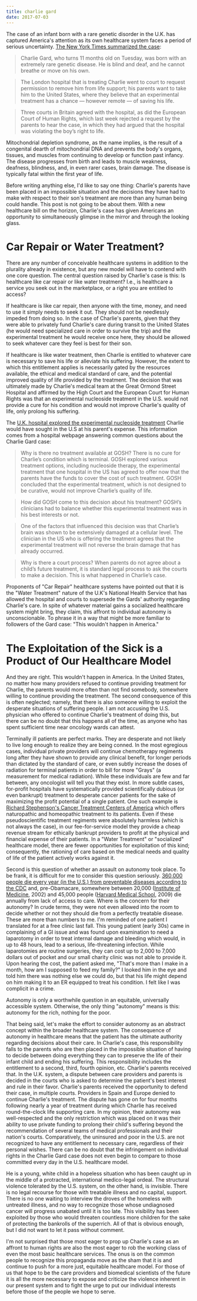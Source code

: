 ```yaml
---
title: charlie gard
date: 2017-07-03
---
```


The case of an infant born with a rare genetic disorder in the U.K. has captured America's attention as its own healthcare system faces a period of serious uncertainty. [The New York Times summarized the case](https://www.nytimes.com/2017/07/03/world/europe/uk-trump-pope-francis-charlie-gard.html): 

>Charlie Gard, who turns 11 months old on Tuesday, was born with an extremely rare genetic disease. He is blind and deaf, and he cannot breathe or move on his own.

>The London hospital that is treating Charlie went to court to request permission to remove him from life support; his parents want to take him to the United States, where they believe that an experimental treatment has a chance — however remote — of saving his life.

>Three courts in Britain agreed with the hospital, as did the European Court of Human Rights, which last week rejected a request by the parents to hear the case, in which they had argued that the hospital was violating the boy’s right to life.

Mitochondrial depletion syndrome, as the name implies, is the result of a congenital dearth of mitochondrial DNA and prevents the body's organs, tissues, and muscles from continuing to develop or function past infancy. The disease progresses from birth and leads to muscle weakness, deafness, blindness, and, in even rarer cases, brain damage. The disease is typically fatal within the first year of life. 

Before writing anything else, I'd like to say one thing: Charlie's parents have been placed in an impossible situation and the decisions they have had to make with respect to their son's treatment are more than any human being could handle. This post is not going to be about them. With a new healthcare bill on the horizon, Charlie's case has given Americans an opportunity to simultaneously glimpse in the mirror and through the looking glass.

# Car Repair or Water Treatment? 

There are any number of conceivable healthcare systems in addition to the plurality already in existence, but any new model will have to contend with one core question. The central question raised by Charlie's case is this: Is healthcare like car repair or like water treatment? I.e., is healthcare a service you seek out in the marketplace, or a right you are entitled to access? 

If healthcare is like car repair, then anyone with the time, money, and need to use it simply needs to seek it out. They should not be needlessly impeded from doing so. In the case of Charlie's parents, given that they were able to privately fund Charlie's care during transit to the United States (he would need specialized care in order to survive the trip) and the experimental treatment he would receive once here, they should be allowed to seek whatever care they feel is best for their son. 

If healthcare is like water treatment, then Charlie is entitled to whatever care is necessary to save his life or alleviate his suffering. However, the extent to which this entitlement applies is necessarily gated by the resources available, the ethical and medical standard of care, and the potential improved quality of life provided by the treatment. The decision that was ultimately made by Charlie's medical team at the Great Ormond Street Hospital and affirmed by the High Court and the European Court for Human Rights was that an experimental nucleoside treatment in the U.S. would not provide a cure for his condition and would not improve Charlie's quality of life, only prolong his suffering. 

The [U.K. hospital explored the experimental nucleoside treatment](http://www.gosh.nhs.uk/frequently-asked-questions-about-charlie-gard-court-case) Charlie would have sought in the U.S at his parent's expense. This information comes from a hospital webpage answering common questions about the Charlie Gard case: 

>Why is there no treatment available at GOSH? There is no cure for Charlie’s condition which is terminal. GOSH explored various treatment options, including nucleoside therapy, the experimental treatment that one hospital in the US has agreed to offer now that the parents have the funds to cover the cost of such treatment. GOSH concluded that the experimental treatment, which is not designed to be curative, would not improve Charlie’s quality of life. 

>How did GOSH come to this decision about his treatment?
GOSH’s clinicians had to balance whether this experimental treatment was in his best interests or not.
 
>One of the factors that influenced this decision was that Charlie’s brain was shown to be extensively damaged at a cellular level. The clinician in the US who is offering the treatment agrees that the experimental treatment will not reverse the brain damage that has already occurred.
 
>Why is there a court process? When parents do not agree about a child’s future treatment, it is standard legal process to ask the courts to make a decision. This is what happened in Charlie’s case.  

Proponents of "Car Repair" healthcare systems have pointed out that it is the "Water Treatment" nature of the U.K's National Health Service that has allowed the hospital and courts to supersede the Gards' authority regarding Charlie's care. In spite of whatever material gains a socialized healthcare system might bring, they claim, this affront to individual autonomy is unconscionable. To phrase it in a way that might be more familiar to followers of the Gard case: "This wouldn't happen in America." 

# The Exploitation of the Sick is a Product of Our Healthcare Model

And they are right. This wouldn't happen in America. In the United States, no matter how many providers refused to continue providing treatment for Charlie, the parents would more often than not find somebody, somewhere willing to continue providing the treatment. The second consequence of this is often neglected; namely, that there is also someone willing to exploit the desperate situations of suffering people. I am not accusing the U.S. physician who offered to continue Charlie's treatment of doing this, but there can be no doubt that this happens all of the time, as anyone who has spent sufficient time near oncology wards can attest. 

Terminally ill patients are perfect marks. They are desperate and not likely to live long enough to realize they are being conned. In the most egregious cases, individual private providers will continue chemotherapy regiments long after they have shown to provide any clinical benefit, for longer periods than dictated by the standard of care, or even subtly increase the doses of radiation for terminal patients in order to bill for more "Grays" (a measurement for medical radiation). While these individuals are few and far between, any oncologist will tell you that they exist. In more subtle cases, for-profit hospitals have systematically provided scientifically dubious (or even bankrupt) treatment to desperate cancer patients for the sake of maximizing the profit potential of a single patient. One such example is [Richard Stephenson's Cancer Treatment Centers of America](https://www.forbes.com/sites/stevensalzberg/2012/12/31/making-a-profit-from-offering-ineffective-therapies-to-cancer-patients/#3edcc6874a2b) which offers naturopathic and homeopathic treatment to its patients. Even if these pseudoscientific treatment regiments were absolutely harmless (which is not always the case), in our fee-for-service model they provide a cheap revenue stream for ethically bankrupt providers to profit at the physical and financial expense of their patients. In a "Water Treatment" or "socialized" healthcare model, there are fewer opportunities for exploitation of this kind; consequently, the rationing of care based on the medical needs and quality of life of the patient actively works against it. 

Second is this question of whether an assault on autonomy took place. To be frank, it is difficult for me to consider this question seriously. [360,000 people die every year (in the U.S.) from preventable diseases according to the CDC](https://www.cdc.gov/media/releases/2014/p0501-preventable-deaths.html) and, pre-Obamacare, somewhere between 20,000 ([Institute of Medicine](https://www.nap.edu/read/10367/chapter/10), 2002) and 45,000 people ([Harvard Medical School](http://news.harvard.edu/gazette/story/2009/09/new-study-finds-45000-deaths-annually-linked-to-lack-of-health-coverage/), 2009) die annually from lack of access to care. Where is the concern for their autonomy? In crude terms, they were not even allowed into the room to decide whether or not they should die from a perfectly treatable disease. These are more than numbers to me. I'm reminded of one patient I translated for at a free clinic last fall. This young patient (early 30s) came in complaining of a GI issue and was found upon examination to need a laparotomy in order to treat internal damage and bleeding which would, in up to 48 hours, lead to a serious, life-threatening infection. While laparotomies are routine surgeries, they can cost up to 2,000 to 7,000 dollars out of pocket and our small charity clinic was not able to provide it. Upon hearing the cost, the patient asked me, "That's more than I make in a month, how am I supposed to feed my family?" I looked him in the eye and told him there was nothing else we could do, but that his life might depend on him making it to an ER equipped to treat his condition. I felt like I was complicit in a crime. 

Autonomy is only a worthwhile question in an equitable, universally accessible system. Otherwise, the only thing "autonomy" means is this: autonomy for the rich, nothing for the poor. 

That being said, let's make the effort to consider autonomy as an abstract concept within the broader healthcare system. The consequence of autonomy in healthcare means that the patient has the ultimate authority regarding decisions about their care. In Charlie's case, this responsibility falls to the parents who are then placed in the impossible situation of having to decide between doing everything they can to preserve the life of their infant child and ending his suffering. This responsibility includes the entitlement to a second, third, fourth opinion, etc. Charlie's parents received that. In the U.K. system, a dispute between care providers and parents is decided in the courts who is asked to determine the patient's best interest and rule in their favor. Charlie's parents received the opportunity to defend their case, in multiple courts. Providers in Spain and Europe denied to continue Charlie's treatment. The dispute has gone on for four months following nearly a year of treatment during which Charlie has received round-the-clock life supporting care. In my opinion, their autonomy was well-respected and the only restriction which was placed on it was their ability to use private funding to prolong their child's suffering beyond the recommendation of several teams of medical professionals and their nation's courts. Comparatively, the uninsured and poor in the U.S. are not recognized to have any entitlement to necessary care, regardless of their personal wishes. There can be no doubt that the infringement on individual rights in the Charlie Gard case does not even begin to compare to those committed every day in the U.S. healthcare model. 

He is a young, white child in a hopeless situation who has been caught up in the middle of a protracted, international medico-legal ordeal. The structural violence tolerated by the U.S. system, on the other hand, is invisible. There is no legal recourse for those with treatable illness and no capital, support. There is no one waiting to interview the droves of the homeless with untreated illness, and no way to recognize those whose undiagnosed cancer will progress unabated until it is too late. This visibility has been exploited by those who would threaten countless more children for the sake of protecting the bankrolls of the superrich. All of that is obvious enough, but I did not want to let it pass without comment. 

I'm not surprised that those most eager to prop up Charlie's case as an affront to human rights are also the most eager to rob the working class of even the most basic healthcare services. The onus is on the common people to recognize this propaganda move as the sham that it is and continue to push for a more just, equitable healthcare model. For those of us that hope to be the care providers and biomedical scientists of the future it is all the more necessary to expose and criticize the violence inherent in our present system and to fight the urge to put our individual interests before those of the people we hope to serve.


